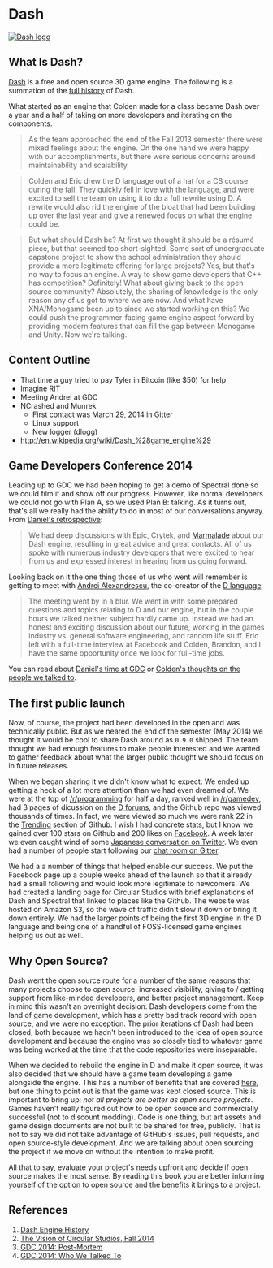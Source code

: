 # Dash

[![Dash
logo](https://cloud.githubusercontent.com/assets/512416/2726786/6618d624-c5c2-11e3-9049-23637e5a1739.png)](https://github.com/Circular-Studios/Dash)

## What Is Dash?

[Dash](https://github.com/Circular-Studios/Dash) is a free and open source 3D
game engine. The following is a summation of the [full
history](https://github.com/Circular-Studios/Dash/wiki/Engine-History) of Dash.

What started as an engine that Colden made for a class became Dash over a year
and a half of taking on more developers and iterating on the components.

> As the team approached the end of the Fall 2013 semester there were mixed
  feelings about the engine. On the one hand we were happy with our
  accomplishments, but there were serious concerns around maintainability and
  scalability.

> Colden and Eric drew the D language out of a hat for a CS course during the
  fall. They quickly fell in love with the language, and were excited to sell
  the team on using it to do a full rewrite using D. A rewrite would also rid
  the engine of the bloat that had been building up over the last year and give
  a renewed focus on what the engine could be.

> But what should Dash be? At first we thought it should be a résumé piece, but
  that seemed too short-sighted. Some sort of undergraduate capstone project to
  show the school administration they should provide a more legitimate offering
  for large projects? Yes, but that's no way to focus an engine. A way to show
  game developers that C++ has competition? Definitely! What about giving back
  to the open source community? Absolutely, the sharing of knowledge is the
  only reason any of us got to where we are now. And what have XNA/Monogame
  been up to since we started working on this? We could push the
  programmer-facing game engine aspect forward by providing modern features
  that can fill the gap between Monogame and Unity. Now we're talking.

## Content Outline

* That time a guy tried to pay Tyler in Bitcoin (like $50) for help
* Imagine RIT
* Meeting Andrei at GDC
* NCrashed and Munrek
  * First contact was March 29, 2014 in Gitter
  * Linux support
  * New logger (dlogg)
* http://en.wikipedia.org/wiki/Dash_%28game_engine%29

## Game Developers Conference 2014

Leading up to GDC we had been hoping to get a demo of Spectral done so we could
film it and show off our progress. However, like normal developers we could not
go with Plan A, so we used Plan B: talking. As it turns out, that's all we
really had the ability to do in most of our conversations anyway. From
[Daniel's retrospective](http://blog.danieljost.com/gdc-2014-post-mortem/):

> We had deep discussions with Epic, Crytek, and
  [Marmalade](https://www.madewithmarmalade.com/) about our Dash engine,
  resulting in great advice and great contacts. All of us spoke with numerous
  industry developers that were excited to hear from us and expressed interest
  in hearing from us going forward.

Looking back on it the one thing those of us who went will remember is getting
to meet with [Andrei Alexandrescu](http://erdani.com/), the co-creator of the
[D language](http://dlang.org/).

> The meeting went by in a blur. We went in with some prepared questions and
  topics relating to D and our engine, but in the couple hours we talked
  neither subject hardly came up. Instead we had an honest and exciting
  discussion about our future, working in the games industry vs. general
  software engineering, and random life stuff. Eric left with a full-time
  interview at Facebook and Colden, Brandon, and I have the same opportunity
  once we look for full-time jobs.

You can read about [Daniel's time at
GDC](http://blog.danieljost.com/gdc-2014-post-mortem/) or [Colden's thoughts on
the people we talked
to](http://blog.coldencullen.com/gdc-2014-who-we-talked-to/).

## The first public launch

Now, of course, the project had been developed in the open and was technically
public. But as we neared the end of the semester (May 2014) we thought it would
be cool to share Dash around as `0.9.0` shipped. The team thought we had enough
features to make people interested and we wanted to gather feedback about what
the larger public thought we should focus on in future releases.

When we began sharing it we didn't know what to expect. We ended up getting a
heck of a lot more attention than we had even dreamed of. We were at the top of
[/r/programming](http://www.reddit.com/r/programming/comments/25yw89/dash_an_opensource_game_engine_coded_in_d/)
for half a day, ranked well in [/r/gamedev](http://www.reddit.com/r/gamedev/comments/25yub3/introducing_dash_an_opensource_game_engine_in_d/),
had 3 pages of dicussion on the [D forums](http://forum.dlang.org/thread/qnaqymkehjvopwxwvwig@forum.dlang.org),
and the Github repo was viewed thousands of times. In fact, we were viewed so
much we were rank 22 in the [Trending](https://github.com/trending) section of
Github. I wish I had concrete stats, but I know we gained over 100 stars on
Github and 200 likes on [Facebook](https://www.facebook.com/CircularStudios). A
week later we even caught wind of some [Japanese conversation on
Twitter](https://twitter.com/yasei_no_otoko/status/471477564129947648). We even
had a number of people start following our
[chat room on Gitter](https://gitter.im/Circular-Studios/Dash).

We had a a number of things that helped enable our success. We put the Facebook
page up a couple weeks ahead of the launch so that it already had a small
following and would look more legitimate to newcomers. We had created a landing
page for Circular Studios with brief explanations of Dash and Spectral that
linked to places like the Github. The website was hosted on Amazon S3, so the
wave of traffic didn't slow it down or bring it down entirely. We had the larger
points of being the first 3D engine in the D language and being one of a
handful of FOSS-licensed game engines helping us out as well.

## Why Open Source?

Dash went the open source route for a number of the same reasons that many
projects choose to open source: increased visibility, giving to / getting
support from like-minded developers, and better project management. Keep in
mind this wasn't an overnight decision: Dash developers come from the land of
game development, which has a pretty bad track record with open source, and we
were no exception. The prior iterations of Dash had been closed, both because
we hadn't been introduced to the idea of open source development and because
the engine was so closely tied to whatever game was being worked at the time
that the code repositories were inseparable.

When we decided to rebuild the engine in D and make it open source, it was also
decided that we should have a game team developing a game alongside the engine.
This has a number of benefits that are covered
[here](http://blog.danieljost.com/the-vision-of-circular-studios-fall-2014/),
but one thing to point out is that the game was kept closed source. This is
important to bring up: *not all projects are better as open source projects*.
Games haven't really figured out how to be open source and commercially
successful (not to discount modding). Code is one thing, but art assets and
game design documents are not built to be shared for free, publicly. That is
not to say we did not take advantage of GitHub's issues, pull requests, and
open source-style development. And we are talking about open sourcing the
project if we move on without the intention to make profit.

All that to say, evaluate your project's needs upfront and decide if open
source makes the most sense. By reading this book you are better informing
yourself of the option to open source and the benefits it brings to a project.

## References

1. [Dash Engine History](https://github.com/Circular-Studios/Dash/wiki/Engine-History)
2. [The Vision of Circular Studios, Fall 2014](http://blog.danieljost.com/the-vision-of-circular-studios-fall-2014/)
3. [GDC 2014: Post-Mortem](http://blog.danieljost.com/gdc-2014-post-mortem/)
4. [GDC 2014: Who We Talked To](http://blog.coldencullen.com/gdc-2014-who-we-talked-to/)
